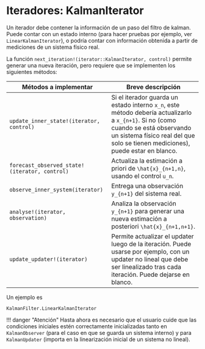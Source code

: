 # Iteradores: KalmanIterator 

Un iterador debe contener la información de un paso del filtro de kalman. Puede contar con un estado interno (para hacer pruebas por ejemplo, ver `LinearKalmanIterator`), o podría contar con información obtenida a partir de mediciones de un sistema físico real. 

La función `next_iteration!(iterator::KalmanIterator, control)` permite generar una nueva iteración, pero requiere que se implementen los siguientes métodos:

Métodos a implementar | Breve descripción
--- | ---
`update_inner_state!(iterator, control) ` | Si el iterador guarda un estado interno ``x_n``, este método debería actualizarlo a ``x_{n+1}``. Si no (como cuando se está observando un sistema físico real del que solo se tienen mediciones), puede estar en blanco.
`forecast_observed_state!(iterator, control)` | Actualiza la estimación a priori de ``\hat{x}_{n+1,n}``, usando el control ``u_n``.
`observe_inner_system(iterator)` | Entrega una observación ``y_{n+1}`` del sistema real. 
`analyse!(iterator, observation)` | Analiza la observación ``y_{n+1}`` para generar una nueva estimación a posteriori ``\hat{x}_{n+1,n+1}``.
`update_updater!(iterator)` | Permite actualizar el updater luego de la iteración. Puede usarse por ejemplo, con un updater no lineal que debe ser linealizado tras cada iteración. Puede dejarse en blanco. 

Un ejemplo es 

```@docs
KalmanFilter.LinearKalmanIterator
```

!!! danger "Atención"
    Hasta ahora es necesario que el usuario cuide que las condiciones iniciales estén correctamente inicializadas tanto en `KalmanObserver` (para el caso en que se guarda un sistema interno) y para `KalmanUpdater` (importa en la linearización inicial de un sistema no lineal).